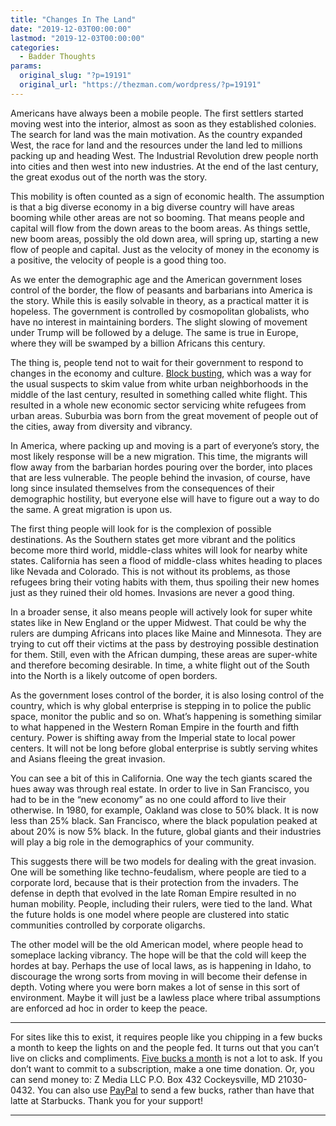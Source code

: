 ```yaml
---
title: "Changes In The Land"
date: "2019-12-03T00:00:00"
lastmod: "2019-12-03T00:00:00"
categories:
  - Badder Thoughts
params:
  original_slug: "?p=19191"
  original_url: "https://thezman.com/wordpress/?p=19191"
---
```


Americans have always been a mobile people. The first settlers started
moving west into the interior, almost as soon as they established
colonies. The search for land was the main motivation. As the country
expanded West, the race for land and the resources under the land led to
millions packing up and heading West. The Industrial Revolution drew
people north into cities and then west into new industries. At the end
of the last century, the great exodus out of the north was the story.

This mobility is often counted as a sign of economic health. The
assumption is that a big diverse economy in a big diverse country will
have areas booming while other areas are not so booming. That means
people and capital will flow from the down areas to the boom areas. As
things settle, new boom areas, possibly the old down area, will spring
up, starting a new flow of people and capital. Just as the velocity of
money in the economy is a positive, the velocity of people is a good
thing too.

As we enter the demographic age and the American government loses
control of the border, the flow of peasants and barbarians into America
is the story. While this is easily solvable in theory, as a practical
matter it is hopeless. The government is controlled by cosmopolitan
globalists, who have no interest in maintaining borders. The slight
slowing of movement under Trump will be followed by a deluge. The same
is true in Europe, where they will be swamped by a billion Africans this
century.

The thing is, people tend not to wait for their government to respond to
changes in the economy and culture.
<a href="https://en.wikipedia.org/wiki/Blockbusting"
rel="noopener noreferrer" target="_blank">Block busting</a>, which was a
way for the usual suspects to skim value from white urban neighborhoods
in the middle of the last century, resulted in something called white
flight. This resulted in a whole new economic sector servicing white
refugees from urban areas. Suburbia was born from the great movement of
people out of the cities, away from diversity and vibrancy.

In America, where packing up and moving is a part of everyone’s story,
the most likely response will be a new migration. This time, the
migrants will flow away from the barbarian hordes pouring over the
border, into places that are less vulnerable. The people behind the
invasion, of course, have long since insulated themselves from the
consequences of their demographic hostility, but everyone else will have
to figure out a way to do the same. A great migration is upon us.

The first thing people will look for is the complexion of possible
destinations. As the Southern states get more vibrant and the politics
become more third world, middle-class whites will look for nearby white
states. California has seen a flood of middle-class whites heading to
places like Nevada and Colorado. This is not without its problems, as
those refugees bring their voting habits with them, thus spoiling their
new homes just as they ruined their old homes. Invasions are never a
good thing.

In a broader sense, it also means people will actively look for super
white states like in New England or the upper Midwest. That could be why
the rulers are dumping Africans into places like Maine and Minnesota.
They are trying to cut off their victims at the pass by destroying
possible destination for them. Still, even with the African dumping,
these areas are super-white and therefore becoming desirable. In time, a
white flight out of the South into the North is a likely outcome of open
borders.

As the government loses control of the border, it is also losing control
of the country, which is why global enterprise is stepping in to police
the public space, monitor the public and so on. What’s happening is
something similar to what happened in the Western Roman Empire in the
fourth and fifth century. Power is shifting away from the Imperial state
to local power centers. It will not be long before global enterprise is
subtly serving whites and Asians fleeing the great invasion.

You can see a bit of this in California. One way the tech giants scared
the hues away was through real estate. In order to live in San
Francisco, you had to be in the “new economy” as no one could afford to
live their otherwise. In 1980, for example, Oakland was close to 50%
black. It is now less than 25% black. San Francisco, where the black
population peaked at about 20% is now 5% black. In the future, global
giants and their industries will play a big role in the demographics of
your community.

This suggests there will be two models for dealing with the great
invasion. One will be something like techno-feudalism, where people are
tied to a corporate lord, because that is their protection from the
invaders. The defense in depth that evolved in the late Roman Empire
resulted in no human mobility. People, including their rulers, were tied
to the land. What the future holds is one model where people are
clustered into static communities controlled by corporate oligarchs.

The other model will be the old American model, where people head to
someplace lacking vibrancy. The hope will be that the cold will keep the
hordes at bay. Perhaps the use of local laws, as is happening in Idaho,
to discourage the wrong sorts from moving in will become their defense
in depth. Voting where you were born makes a lot of sense in this sort
of environment. Maybe it will just be a lawless place where tribal
assumptions are enforced ad hoc in order to keep the peace.

------------------------------------------------------------------------

For sites like this to exist, it requires people like you chipping in a
few bucks a month to keep the lights on and the people fed. It turns out
that you can’t live on clicks and compliments.
<a href="https://www.subscribestar.com/the-z-blog"
rel="noopener noreferrer" target="_blank">Five bucks a month</a> is not
a lot to ask. If you don’t want to commit to a subscription, make a one
time donation. Or, you can send money to: Z Media LLC P.O. Box 432
Cockeysville, MD 21030-0432. You can also use <a
href="https://www.paypal.com/cgi-bin/webscr?cmd=_s-xclick&amp;hosted_button_id=UDAS2Q8JYA6CN&amp;source=url"
rel="noopener noreferrer" target="_blank">PayPal</a> to send a few
bucks, rather than have that latte at Starbucks. Thank you for your
support!

------------------------------------------------------------------------
